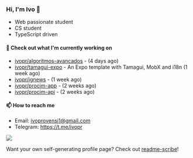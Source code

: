 ### Hi, I'm Ivo 👋

* Web passionate student
* CS student
* TypeScript driven

#### 👷 Check out what I'm currently working on

- [ivopr/algoritmos-avancados](https://github.com/ivopr/algoritmos-avancados) -  (4 days ago)
- [ivopr/tamagui-expo](https://github.com/ivopr/tamagui-expo) - An Expo template with Tamagui, MobX and i18n (1 week ago)
- [ivopr/ignews](https://github.com/ivopr/ignews) -  (1 week ago)
- [ivopr/procim-app](https://github.com/ivopr/procim-app) -  (2 weeks ago)
- [ivopr/procim-api](https://github.com/ivopr/procim-api) -  (2 weeks ago)

#### 📫 How to reach me

- Email: [ivoprovensi1@gmail.com](mailto://ivoprovensi1@gmail.com)
- Telegram: https://t.me/ivopr

![](https://github-readme-stats.vercel.app/api/top-langs/?username=ivopr&layout=compact&theme=react)

Want your own self-generating profile page? Check out [readme-scribe](https://github.com/muesli/readme-scribe)!
